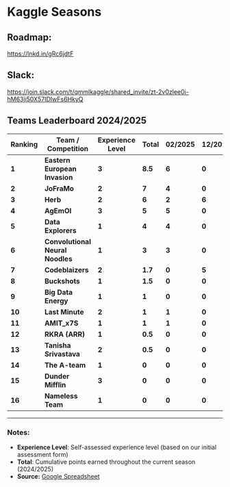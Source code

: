 # Kaggle Seasons

## Roadmap:
https://lnkd.in/gRc6jdtF

## Slack:
https://join.slack.com/t/qmmlkaggle/shared_invite/zt-2v0zlee0i-hM63ji50X57IDIwFs6HkyQ

## Teams Leaderboard 2024/2025

| **Ranking** | **Team / Competition**              | **Experience Level** | **Total** | **02/2025** | **12/2024** | **11/2024** |
|------------|-----------------------------------|----------------------|-----------|-------------|-------------|-------------|
| **1**      | **Eastern European Invasion**     | **3**                | **8.5**   | **6**       | **0**       | **5**       |
| **2**      | **JoFraMo**                       | **2**                | **7**     | **4**       | **0**       | **6**       |
| **3**      | **Herb**                          | **2**                | **6**     | **2**       | **6**       | **4**       |
| **4**      | **AgEmOl**                        | **3**                | **5**     | **5**       | **0**       | **0**       |
| **5**      | **Data Explorers**                | **1**                | **4**     | **4**       | **0**       | **0**       |
| **6**      | **Convolutional Neural Noodles**  | **1**                | **3**     | **3**       | **0**       | **0**       |
| **7**      | **Codeblaizers**                  | **2**                | **1.7**   | **0**       | **5**       | **0**       |
| **8**      | **Buckshots**                     | **1**                | **1.5**   | **0**       | **0**       | **3**       |
| **9**      | **Big Data Energy**               | **1**                | **1**     | **0**       | **0**       | **2**       |
| **10**     | **Last Minute**                   | **2**                | **1**     | **1**       | **0**       | **0**       |
| **11**     | **AMIT_x7S**                      | **1**                | **1**     | **1**       | **0**       | **0**       |
| **12**     | **RKRA (ARR)**                    | **1**                | **0.5**   | **0**       | **0**       | **1**       |
| **13**     | **Tanisha Srivastava**            | **2**                | **0.5**   | **0**       | **0**       | **1**       |
| **14**     | **The A-team**                    | **1**                | **0**     | **0**       | **0**       | **0**       |
| **15**     | **Dunder Mifflin**                | **3**                | **0**     | **0**       | **0**       | **0**       |
| **16**     | **Nameless Team**                 | **1**                | **0**     | **0**       | **0**       | **0**       |

---

### Notes:
- **Experience Level**: Self-assessed experience level (based on our initial assessment form)
- **Total**: Cumulative points earned throughout the current season (2024/2025)
- **Source:** [Google Spreadsheet](https://docs.google.com/spreadsheets/d/1BKuVk9gGboYLKo9gSEP0MKoheTvkjKJzRtSXPyOkIMQ/edit?usp=sharing)
